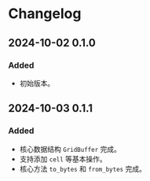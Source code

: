 # Changelog

## 2024-10-02 0.1.0

### Added

- 初始版本。

## 2024-10-03 0.1.1

### Added

- 核心数据结构 `GridBuffer` 完成。
- 支持添加 `cell` 等基本操作。
- 核心方法 `to_bytes` 和 `from_bytes` 完成。
